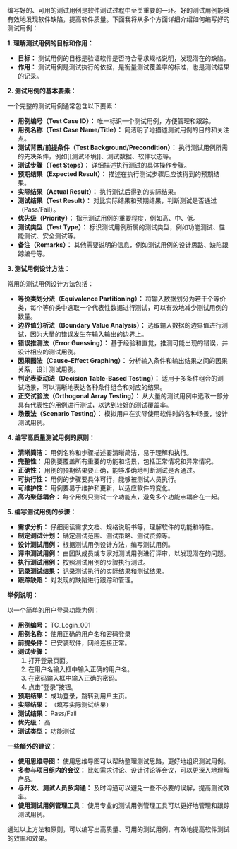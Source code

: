 编写好的、可用的测试用例是软件测试过程中至关重要的一环。好的测试用例能够有效地发现软件缺陷，提高软件质量。下面我将从多个方面详细介绍如何编写好的测试用例：

**1. 理解测试用例的目标和作用：**

- **目标：** 测试用例的目标是验证软件是否符合需求规格说明，发现潜在的缺陷。
- **作用：** 测试用例是测试执行的依据，是衡量测试覆盖率的标准，也是测试结果的记录。

**2. 测试用例的基本要素：**

一个完整的测试用例通常包含以下要素：

- **用例编号（Test Case ID）：** 唯一标识一个测试用例，方便管理和跟踪。
- **用例名称（Test Case Name/Title）：** 简洁明了地描述测试用例的目的和关注点。
- **测试背景/前提条件（Test Background/Precondition）：** 执行测试用例所需的先决条件，例如[[测试环境]]、测试数据、软件状态等。
- **测试步骤（Test Steps）：** 详细描述执行测试的具体操作步骤。
- **预期结果（Expected Result）：** 描述在执行测试步骤后应该得到的预期结果。
- **实际结果（Actual Result）：** 执行测试后得到的实际结果。
- **测试结果（Test Result）：** 对比实际结果和预期结果，判断测试是否通过（Pass/Fail）。
- **优先级（Priority）：** 指示测试用例的重要程度，例如高、中、低。
- **测试类型（Test Type）：** 标识测试用例所属的测试类型，例如功能测试、性能测试、安全测试等。
- **备注（Remarks）：** 其他需要说明的信息，例如测试用例的设计思路、缺陷跟踪编号等。

**3. 测试用例设计方法：**

常用的测试用例设计方法包括：

- **等价类划分法（Equivalence Partitioning）：** 将输入数据划分为若干个等价类，每个等价类中选取一个代表性数据进行测试，可以有效地减少测试用例的数量。
- **边界值分析法（Boundary Value Analysis）：** 选取输入数据的边界值进行测试，因为大量的错误发生在输入输出的边界上。
- **错误推测法（Error Guessing）：** 基于经验和直觉，推测可能出现的错误，并设计相应的测试用例。
- **因果图法（Cause-Effect Graphing）：** 分析输入条件和输出结果之间的因果关系，设计测试用例。
- **判定表驱动法（Decision Table-Based Testing）：** 适用于多条件组合的测试场景，可以清晰地表达各种条件组合和对应的结果。
- **正交试验法（Orthogonal Array Testing）：** 从大量的测试用例中选取一部分具有代表性的用例进行测试，以达到较好的测试覆盖率。
- **场景法（Scenario Testing）：** 模拟用户在实际使用软件时的各种场景，设计测试用例。

**4. 编写高质量测试用例的原则：**

- **清晰简洁：** 用例名称和步骤描述要清晰简洁，易于理解和执行。
- **完整性：** 用例要覆盖所有重要的功能和场景，包括正常情况和异常情况。
- **正确性：** 用例的预期结果要正确，能够准确地判断测试是否通过。
- **可执行性：** 用例的步骤要具体可行，能够被测试人员执行。
- **可维护性：** 用例要易于维护和更新，以适应软件的变化。
- **高内聚低耦合：** 每个用例只测试一个功能点，避免多个功能点耦合在一起。

**5. 编写测试用例的步骤：**

- **需求分析：** 仔细阅读需求文档、规格说明书等，理解软件的功能和特性。
- **制定测试计划：** 确定测试范围、测试策略、测试资源等。
- **设计测试用例：** 根据测试用例设计方法，编写测试用例。
- **评审测试用例：** 由团队成员或专家对测试用例进行评审，以发现潜在的问题。
- **执行测试用例：** 按照测试用例的步骤执行测试。
- **记录测试结果：** 记录测试执行的实际结果和测试结果。
- **跟踪缺陷：** 对发现的缺陷进行跟踪和管理。

**举例说明：**

以一个简单的用户登录功能为例：

- **用例编号：** TC_Login_001
- **用例名称：** 使用正确的用户名和密码登录
- **前提条件：** 已安装软件，网络连接正常。
- **测试步骤：**
    1. 打开登录页面。
    2. 在用户名输入框中输入正确的用户名。
    3. 在密码输入框中输入正确的密码。
    4. 点击“登录”按钮。
- **预期结果：** 成功登录，跳转到用户主页。
- **实际结果：** （填写实际测试结果）
- **测试结果：** Pass/Fail
- **优先级：** 高
- **测试类型：** 功能测试

**一些额外的建议：**

- **使用思维导图：** 使用思维导图可以帮助整理测试思路，更好地组织测试用例。
- **多参与项目组内的会议：** 比如需求讨论、设计讨论等会议，可以更深入地理解产品。
- **与开发、测试人员多沟通：** 及时沟通可以避免一些不必要的误解，提高测试效率。
- **使用测试用例管理工具：** 使用专业的测试用例管理工具可以更好地管理和跟踪测试用例。

通过以上方法和原则，可以编写出高质量、可用的测试用例，有效地提高软件测试的效率和效果。